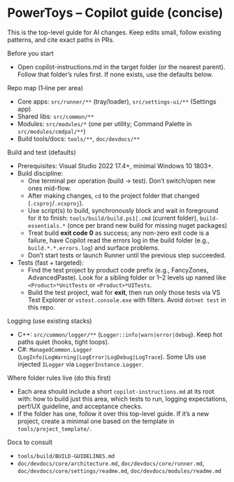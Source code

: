 # PowerToys – Copilot guide (concise)

This is the top-level guide for AI changes. Keep edits small, follow existing patterns, and cite exact paths in PRs.

Before you start
- Open copilot-instructions.md in the target folder (or the nearest parent). Follow that folder’s rules first. If none exists, use the defaults below.

Repo map (1‑line per area)
- Core apps: `src/runner/**` (tray/loader), `src/settings-ui/**` (Settings app)
- Shared libs: `src/common/**`
- Modules: `src/modules/*` (one per utility; Command Palette in `src/modules/cmdpal/**`)
- Build tools/docs: `tools/**`, `doc/devdocs/**`

Build and test (defaults)
- Prerequisites: Visual Studio 2022 17.4+, minimal Windows 10 1803+.
- Build discipline:
  - One terminal per operation (build → test). Don’t switch/open new ones mid-flow.
  - After making changes, `cd` to the project folder that changed (`.csproj`/`.vcxproj`).
  - Use script(s) to build, synchronously block and wait in foreground for it to finish: `tools/build/build.ps1|.cmd` (current folder), `build-essentials.*` (once per brand new build for missing nuget packages)
  - Treat build **exit code 0** as success; any non-zero exit code is a failure, have Copilot read the errors log in the build folder (e.g., `build.*.*.errors.log`) and surface problems.
  - Don’t start tests or launch Runner until the previous step succeeded.
- Tests (fast + targeted):
  - Find the test project by product code prefix (e.g., FancyZones, AdvancedPaste). Look for a sibling folder or 1–2 levels up named like `<Product>*UnitTests` or `<Product>*UITests`.
  - Build the test project, wait for **exit**, then run only those tests via VS Test Explorer or `vstest.console.exe` with filters. Avoid `dotnet test` in this repo.

Logging (use existing stacks)
- C++: `src/common/logger/**` (`Logger::info|warn|error|debug`). Keep hot paths quiet (hooks, tight loops).
- C#: `ManagedCommon.Logger` (`LogInfo|LogWarning|LogError|LogDebug|LogTrace`). Some UIs use injected `ILogger` via `LoggerInstance.Logger`.

Where folder rules live (do this first)
- Each area should include a short `copilot-instructions.md` at its root with: how to build just this area, which tests to run, logging expectations, perf/UX guideline, and acceptance checks.
- If the folder has one, follow it over this top-level guide. If it’s a new project, create a minimal one based on the template in `tools/project_template/`.

Docs to consult
- `tools/build/BUILD-GUIDELINES.md`
- `doc/devdocs/core/architecture.md`, `doc/devdocs/core/runner.md`, `doc/devdocs/core/settings/readme.md`, `doc/devdocs/modules/readme.md`